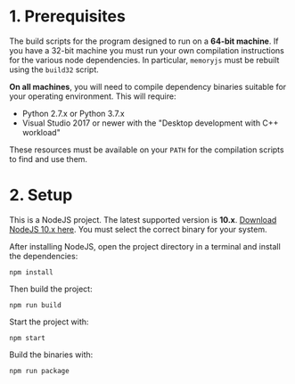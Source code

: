 # 1. Prerequisites

The build scripts for the program designed to run on a **64-bit machine**. If you have a 32-bit machine you must run your own compilation instructions for the various node dependencies. In particular, `memoryjs` must be rebuilt using the `build32` script.

**On all machines**, you will need to compile dependency binaries suitable for your operating environment. This will require:
 - Python 2.7.x or Python 3.7.x
 - Visual Studio 2017 or newer with the "Desktop development with C++ workload"

These resources must be available on your `PATH` for the compilation scripts to find and use them.

# 2. Setup

This is a NodeJS project. The latest supported version is **10.x**. [Download NodeJS 10.x here](https://nodejs.org/dist/latest-v10.x/). You must select the correct binary for your system.

After installing NodeJS, open the project directory in a terminal and install the dependencies:
```
npm install
```

Then build the project:
```
npm run build
```

Start the project with:
```
npm start
```

Build the binaries with:
```
npm run package
```